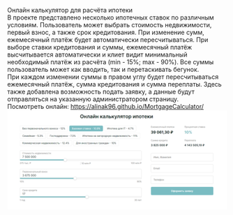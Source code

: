 Онлайн калькулятор для расчёта ипотеки <br>
В проекте представлено несколько ипотечных ставок по различным условиям. Пользователь может выбрать стоимость недвижимости, первый взнос, а также срок кредитования. При изменение сумм, ежемесячный платёж будет автоматически пересчитываться. При выборе ставки кредитования и суммы, ежемесячный платёж высчитывается автоматически и клиет видит минимальный необходимый платёж из расчёта (min - 15%; max - 90%). Все суммы пользователь может как вводить, так и перетаскивать бегунок. <br>
При каждом изменении суммы в правом углу будет пересчитываться ежемесячный платёж, сумма кредитования и сумма переплаты.
Здесь также добавлена возможность подать заявку, а данные будут отправляться на указанную администратором страницу. <br>
Посмотреть онлайн: https://alinak96.github.io/MortgageCalculator/ <br>
![Вид:](./img/png/mortgage.png)

